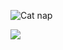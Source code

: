 ![Cat nap](http://icanhascheezburger.files.wordpress.com/2011/09/bcc44a70-b125-42c8-8f87-79da8cd6d752.jpg)

![](http://weknowmemes.com/wp-content/gallery/business-cat/business-cat-nap-time.jpg)